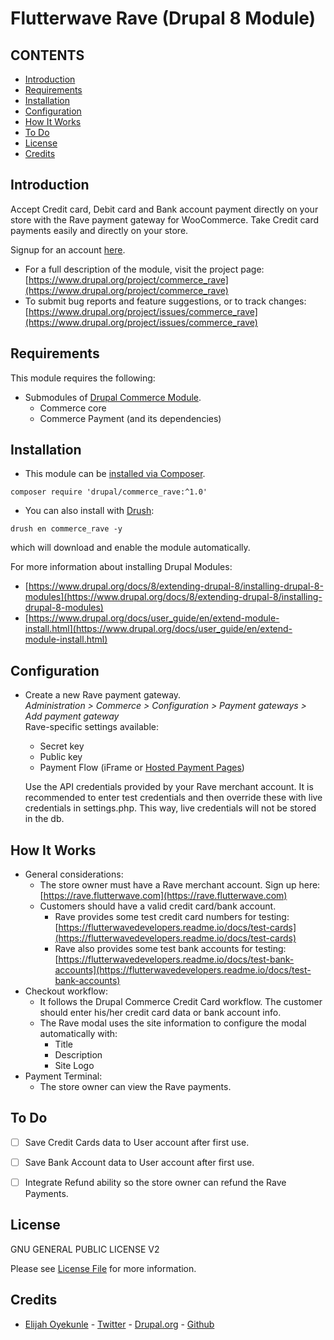 # Flutterwave Rave (Drupal 8 Module)

CONTENTS
---------------------
* [Introduction](#introduction)
* [Requirements](#requirements)
* [Installation](#installation)
* [Configuration](#configuration)
* [How It Works](#how-it-works)
* [To Do](#to-do)
* [License](#license)
* [Credits](#credits)

## Introduction
Accept Credit card, Debit card and Bank account payment directly on your store with the Rave payment gateway for WooCommerce.
Take Credit card payments easily and directly on your store.

Signup for an account [here](https://rave.flutterwave.com).
* For a full description of the module, visit the project page:
  [https://www.drupal.org/project/commerce_rave](https://www.drupal.org/project/commerce_rave)
* To submit bug reports and feature suggestions, or to track changes:
  [https://www.drupal.org/project/issues/commerce_rave](https://www.drupal.org/project/issues/commerce_rave)

## Requirements
This module requires the following:
* Submodules of [Drupal Commerce Module](https://drupal.org/project/commerce). 
  - Commerce core
  - Commerce Payment (and its dependencies)

## Installation
* This module can be [installed via Composer](https://www.drupal.org/docs/8/extending-drupal-8/installing-modules-composer-dependencies).
```
composer require 'drupal/commerce_rave:^1.0'
```
* You can also install with [Drush](https://www.drupal.org/node/2603018):
```
drush en commerce_rave -y
```
which will download and enable the module automatically.

For more information about installing Drupal Modules: 
* [https://www.drupal.org/docs/8/extending-drupal-8/installing-drupal-8-modules](https://www.drupal.org/docs/8/extending-drupal-8/installing-drupal-8-modules)
* [https://www.drupal.org/docs/user_guide/en/extend-module-install.html](https://www.drupal.org/docs/user_guide/en/extend-module-install.html)

## Configuration
* Create a new Rave payment gateway.  
  *Administration > Commerce > Configuration > Payment gateways > Add payment gateway*  
  Rave-specific settings available:
  - Secret key
  - Public key
  - Payment Flow (iFrame or [Hosted Payment Pages](https://flutterwavedevelopers.readme.io/docs/validate-payment-without-internet))
  
  Use the API credentials provided by your Rave merchant account. It is
  recommended to enter test credentials and then override these with live
  credentials in settings.php. This way, live credentials will not be stored in the db.

## How It Works
* General considerations:
  - The store owner must have a Rave merchant account.
    Sign up here:
    [https://rave.flutterwave.com](https://rave.flutterwave.com)
  - Customers should have a valid credit card/bank account.
    - Rave provides some test credit card numbers for testing:
      [https://flutterwavedevelopers.readme.io/docs/test-cards](https://flutterwavedevelopers.readme.io/docs/test-cards)
    - Rave also provides some test bank accounts for testing:
      [https://flutterwavedevelopers.readme.io/docs/test-bank-accounts](https://flutterwavedevelopers.readme.io/docs/test-bank-accounts)
* Checkout workflow:
  - It follows the Drupal Commerce Credit Card workflow.
  The customer should enter his/her credit card data or bank account info.
  - The Rave modal uses the site information to configure the modal automatically with:
    - Title
    - Description
    - Site Logo
* Payment Terminal:
  - The store owner can view the Rave payments.

## To Do
- [ ] Save Credit Cards data to User account after first use.
- [ ] Save Bank Account data to User account after first use.
- [ ] Integrate Refund ability so the store owner can refund the Rave Payments.


## License

GNU GENERAL PUBLIC LICENSE V2

Please see [License File](LICENSE.txt) for more information.

## Credits

- [Elijah Oyekunle](https://elijahoyekunle.com) - [Twitter](https://twitter.com/elijahoyekunle) - [Drupal.org](https://www.drupal.org/u/elijahoyekunle) - [Github](https://github.com/playmice)
